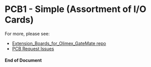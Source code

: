 # PCB1 - Simple (Assortment of I/O Cards)

For more, please see:
- [Extension_Boards_for_Olimex_GateMate repo](https://github.com/intergalaktik/Extension_Boards_for_Olimex_GateMate)
- [PCB Request Issues](https://github.com/chili-chips-ba/openCologne/issues?q=label%3A%22PCB+request%22+)


#### End of Document
